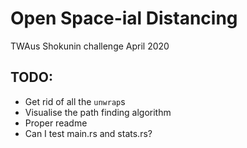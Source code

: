 # Open Space-ial Distancing

TWAus Shokunin challenge April 2020


## TODO:

- Get rid of all the `unwrap`s
- Visualise the path finding algorithm
- Proper readme
- Can I test main.rs and stats.rs?
